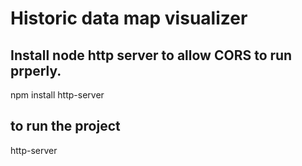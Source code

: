 # Historic data map visualizer


## Install node http server to allow CORS to run prperly.

npm install http-server

## to run the project

http-server
